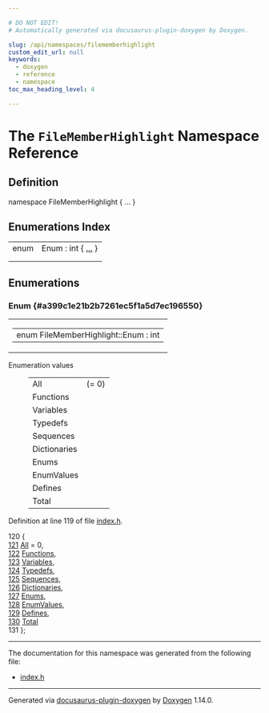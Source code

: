 ```yaml
---

# DO NOT EDIT!
# Automatically generated via docusaurus-plugin-doxygen by Doxygen.

slug: /api/namespaces/filememberhighlight
custom_edit_url: null
keywords:
  - doxygen
  - reference
  - namespace
toc_max_heading_level: 4

---
```


<div class="doxyPage">

# The `FileMemberHighlight` Namespace Reference



## Definition

<div class="doxyDefinition">
namespace FileMemberHighlight { ... }
</div>

## Enumerations Index

<table class="doxyMembersIndex">

<tr class="doxyMemberIndexItem">
<td class="doxyMemberIndexItemType" align="left" valign="top">enum</td>
<td class="doxyMemberIndexItemName" align="left" valign="top">Enum : int { <a href="#a399c1e21b2b7261ec5f1a5d7ec196550">...</a> }</td>
</tr>
<tr class="doxyMemberIndexDescription">
<td class="doxyMemberIndexDescriptionLeft"></td>
<td class="doxyMemberIndexDescriptionRight">
</td>
</tr>
<tr class="doxyMemberIndexSeparator">
<td class="doxyMemberIndexSeparator" colspan="2"></td>
</tr>

</table>


<div class="doxySectionDef">

## Enumerations

### Enum {#a399c1e21b2b7261ec5f1a5d7ec196550}

<div class="doxyMemberItem">
<div class="doxyMemberProto">
<table class="doxyMemberLabels">
<tr class="doxyMemberLabels">
<td class="doxyMemberLabelsLeft">
<table class="doxyMemberName">
<tr>
<td class="doxyMemberName">enum FileMemberHighlight::Enum : int</td>
</tr>
</table>
</td>
</tr>
</table>
</div>
<div class="doxyMemberDoc">


<dl class="doxyEnumList">
<dt class="doxyEnumTableTitle">Enumeration values</dt>
<dd>
<table class="doxyEnumTable">

<tr class="doxyEnumItem">
<td class="doxyEnumItemName">All<a id="a399c1e21b2b7261ec5f1a5d7ec196550a54838102aa091836d1d3f2d8153a775b"></a></td>
<td class="doxyEnumItemDescription"> (= 0)</td>
</tr>

<tr class="doxyEnumItem">
<td class="doxyEnumItemName">Functions<a id="a399c1e21b2b7261ec5f1a5d7ec196550a55566e280dbc48c59582757eeffb0c66"></a></td>
<td class="doxyEnumItemDescription"></td>
</tr>

<tr class="doxyEnumItem">
<td class="doxyEnumItemName">Variables<a id="a399c1e21b2b7261ec5f1a5d7ec196550a8f2dc989544bd5a25930094ce51c05a3"></a></td>
<td class="doxyEnumItemDescription"></td>
</tr>

<tr class="doxyEnumItem">
<td class="doxyEnumItemName">Typedefs<a id="a399c1e21b2b7261ec5f1a5d7ec196550abb544fc0cd4889c5c428c9dfe186b4cb"></a></td>
<td class="doxyEnumItemDescription"></td>
</tr>

<tr class="doxyEnumItem">
<td class="doxyEnumItemName">Sequences<a id="a399c1e21b2b7261ec5f1a5d7ec196550a6dd12687d93e22e14a20d351f9f3d74c"></a></td>
<td class="doxyEnumItemDescription"></td>
</tr>

<tr class="doxyEnumItem">
<td class="doxyEnumItemName">Dictionaries<a id="a399c1e21b2b7261ec5f1a5d7ec196550a7aca50dbdbeebcccc32785478c9839b2"></a></td>
<td class="doxyEnumItemDescription"></td>
</tr>

<tr class="doxyEnumItem">
<td class="doxyEnumItemName">Enums<a id="a399c1e21b2b7261ec5f1a5d7ec196550a0a64469e670acdb15c0e54f163442f23"></a></td>
<td class="doxyEnumItemDescription"></td>
</tr>

<tr class="doxyEnumItem">
<td class="doxyEnumItemName">EnumValues<a id="a399c1e21b2b7261ec5f1a5d7ec196550a848a73782770c7b91561c70630dc2616"></a></td>
<td class="doxyEnumItemDescription"></td>
</tr>

<tr class="doxyEnumItem">
<td class="doxyEnumItemName">Defines<a id="a399c1e21b2b7261ec5f1a5d7ec196550a59883aafd8f0fe50292a1c0b1e76a193"></a></td>
<td class="doxyEnumItemDescription"></td>
</tr>

<tr class="doxyEnumItem">
<td class="doxyEnumItemName">Total<a id="a399c1e21b2b7261ec5f1a5d7ec196550a7dfd6608e2a5d7755e8597463735a1f3"></a></td>
<td class="doxyEnumItemDescription"></td>
</tr>

</table>
</dd>
</dl>

Definition at line 119 of file <a href="/web-doxygen/docs/api/files/src/index-h">index.h</a>.

<div class="doxyProgramListing">

<div class="doxyCodeLine"><span class="doxyLineNumber">120</span><span class="doxyLineContent"><span class="doxyHighlight">  {</span></span></div>
<div class="doxyCodeLine"><span class="doxyLineNumber"><a href="#a399c1e21b2b7261ec5f1a5d7ec196550a54838102aa091836d1d3f2d8153a775b">121</a></span><span class="doxyLineContent"><span class="doxyHighlight">    <a href="#a399c1e21b2b7261ec5f1a5d7ec196550a54838102aa091836d1d3f2d8153a775b">All</a> = 0,</span></span></div>
<div class="doxyCodeLine"><span class="doxyLineNumber"><a href="#a399c1e21b2b7261ec5f1a5d7ec196550a55566e280dbc48c59582757eeffb0c66">122</a></span><span class="doxyLineContent"><span class="doxyHighlight">    <a href="#a399c1e21b2b7261ec5f1a5d7ec196550a55566e280dbc48c59582757eeffb0c66">Functions</a>,</span></span></div>
<div class="doxyCodeLine"><span class="doxyLineNumber"><a href="#a399c1e21b2b7261ec5f1a5d7ec196550a8f2dc989544bd5a25930094ce51c05a3">123</a></span><span class="doxyLineContent"><span class="doxyHighlight">    <a href="#a399c1e21b2b7261ec5f1a5d7ec196550a8f2dc989544bd5a25930094ce51c05a3">Variables</a>,</span></span></div>
<div class="doxyCodeLine"><span class="doxyLineNumber"><a href="#a399c1e21b2b7261ec5f1a5d7ec196550abb544fc0cd4889c5c428c9dfe186b4cb">124</a></span><span class="doxyLineContent"><span class="doxyHighlight">    <a href="#a399c1e21b2b7261ec5f1a5d7ec196550abb544fc0cd4889c5c428c9dfe186b4cb">Typedefs</a>,</span></span></div>
<div class="doxyCodeLine"><span class="doxyLineNumber"><a href="#a399c1e21b2b7261ec5f1a5d7ec196550a6dd12687d93e22e14a20d351f9f3d74c">125</a></span><span class="doxyLineContent"><span class="doxyHighlight">    <a href="#a399c1e21b2b7261ec5f1a5d7ec196550a6dd12687d93e22e14a20d351f9f3d74c">Sequences</a>,</span></span></div>
<div class="doxyCodeLine"><span class="doxyLineNumber"><a href="#a399c1e21b2b7261ec5f1a5d7ec196550a7aca50dbdbeebcccc32785478c9839b2">126</a></span><span class="doxyLineContent"><span class="doxyHighlight">    <a href="#a399c1e21b2b7261ec5f1a5d7ec196550a7aca50dbdbeebcccc32785478c9839b2">Dictionaries</a>,</span></span></div>
<div class="doxyCodeLine"><span class="doxyLineNumber"><a href="#a399c1e21b2b7261ec5f1a5d7ec196550a0a64469e670acdb15c0e54f163442f23">127</a></span><span class="doxyLineContent"><span class="doxyHighlight">    <a href="#a399c1e21b2b7261ec5f1a5d7ec196550a0a64469e670acdb15c0e54f163442f23">Enums</a>,</span></span></div>
<div class="doxyCodeLine"><span class="doxyLineNumber"><a href="#a399c1e21b2b7261ec5f1a5d7ec196550a848a73782770c7b91561c70630dc2616">128</a></span><span class="doxyLineContent"><span class="doxyHighlight">    <a href="#a399c1e21b2b7261ec5f1a5d7ec196550a848a73782770c7b91561c70630dc2616">EnumValues</a>,</span></span></div>
<div class="doxyCodeLine"><span class="doxyLineNumber"><a href="#a399c1e21b2b7261ec5f1a5d7ec196550a59883aafd8f0fe50292a1c0b1e76a193">129</a></span><span class="doxyLineContent"><span class="doxyHighlight">    <a href="#a399c1e21b2b7261ec5f1a5d7ec196550a59883aafd8f0fe50292a1c0b1e76a193">Defines</a>,</span></span></div>
<div class="doxyCodeLine"><span class="doxyLineNumber"><a href="#a399c1e21b2b7261ec5f1a5d7ec196550a7dfd6608e2a5d7755e8597463735a1f3">130</a></span><span class="doxyLineContent"><span class="doxyHighlight">    <a href="#a399c1e21b2b7261ec5f1a5d7ec196550a7dfd6608e2a5d7755e8597463735a1f3">Total</a></span></span></div>
<div class="doxyCodeLine"><span class="doxyLineNumber">131</span><span class="doxyLineContent"><span class="doxyHighlight">  };</span></span></div>

</div>

</div>
</div>

</div>

<hr/>

The documentation for this namespace was generated from the following file:

<ul>
<li><a href="/web-doxygen/docs/api/files/src/index-h">index.h</a></li>
</ul>

<hr/>

<p class="doxyGeneratedBy">Generated via <a href="https://github.com/xpack/docusaurus-plugin-doxygen">docusaurus-plugin-doxygen</a> by <a href="https://www.doxygen.nl">Doxygen</a> 1.14.0.</p>

</div>
